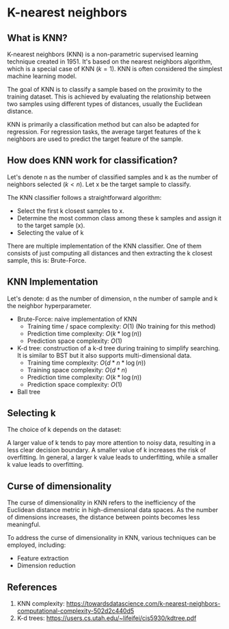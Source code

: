 # K-nearest neighbors
## What is KNN?

K-nearest neighbors (KNN) is a non-parametric supervised learning technique created in 1951. It's based on the nearest neighbors algorithm, which is a special case of KNN ($k = 1$). KNN is often considered the simplest machine learning model.

The goal of KNN is to classify a sample based on the proximity to the training dataset. This is achieved by evaluating the relationship between two samples using different types of distances, usually the Euclidean distance.

KNN is primarily a classification method but can also be adapted for regression. For regression tasks, the average target features of the k neighbors are used to predict the target feature of the sample.

## How does KNN work for classification?

Let's denote n as the number of classified samples and k as the number of neighbors selected ($k < n$). Let x be the target sample to classify.

The KNN classifier follows a straightforward algorithm:
- Select the first k closest samples to x.
- Determine the most common class among these k samples and assign it to the target sample (x).
- Selecting the value of k

There are multiple implementation of the KNN classifier. One of them consists of just computing all distances and then extracting the k closest sample, this is: Brute-Force.

## KNN Implementation

Let's denote: d as the number of dimension, n the number of sample and k the neighbor hyperparameter.
- Brute-Force: naive implementation of KNN
    * Training time / space complexity: $O(1)$ (No training for this method)
    * Prediction time complexity: $O(k * \log(n))$
    * Prediction space complexity: $O(1)$
- K-d tree: construction of a k-d tree during training to simplify searching. It is similar to BST but it also supports multi-dimensional data.
    * Training time complexity: $O(d * n * \log(n))$
    * Training space complexity: $O(d * n)$
    * Prediction time complexity: $O(k * \log(n))$
    * Prediction space complexity: $O(1)$
- Ball tree

## Selecting k

The choice of k depends on the dataset:

A larger value of k tends to pay more attention to noisy data, resulting in a less clear decision boundary.
A smaller value of k increases the risk of overfitting.
In general, a larger k value leads to underfitting, while a smaller k value leads to overfitting.

## Curse of dimensionality
The curse of dimensionality in KNN refers to the inefficiency of the Euclidean distance metric in high-dimensional data spaces. As the number of dimensions increases, the distance between points becomes less meaningful.

To address the curse of dimensionality in KNN, various techniques can be employed, including:
- Feature extraction
- Dimension reduction

## References
1. KNN complexity: https://towardsdatascience.com/k-nearest-neighbors-computational-complexity-502d2c440d5
2. K-d trees: https://users.cs.utah.edu/~lifeifei/cis5930/kdtree.pdf